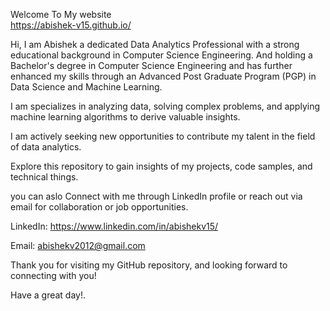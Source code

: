 Welcome To My website<br>
https://abishek-v15.github.io/

Hi, I am Abishek a dedicated Data Analytics Professional with a strong educational background in Computer Science Engineering. And holding a Bachelor's degree in Computer Science Engineering and has further enhanced my skills through an Advanced Post Graduate Program (PGP) in Data Science and Machine Learning.

I am specializes in analyzing data, solving complex problems, and applying machine learning algorithms to derive valuable insights. 

I am actively seeking new opportunities to contribute my talent in the field of data analytics.

Explore this repository to gain insights of my projects, code samples, and technical things. 

you can aslo Connect with me through LinkedIn profile or reach out via email for collaboration or job opportunities.

LinkedIn: https://www.linkedin.com/in/abishekv15/

Email: abishekv2012@gmail.com 

Thank you for visiting my GitHub repository, and looking forward to connecting with you!

Have a great day!.
